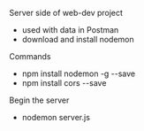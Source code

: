 Server side of web-dev project
* used with data in Postman
* download and install nodemon

Commands
* npm  install  nodemon  -g --save
* npm  install  cors  --save

Begin the server
* nodemon  server.js
